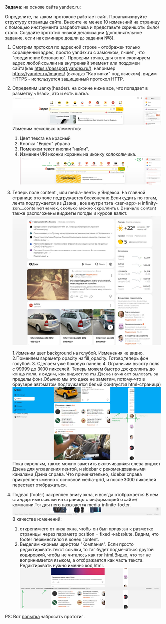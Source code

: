 **Задача**: на основе сайта yandex.ru:

Определите, на каком протоколе работает сайт.
Проанализируйте структуру страницы сайта.
Внесите не менее 10 изменений на страницу с помощью инструмента разработчика и представьте скриншоты было/стало.
Создайте прототип низкой детализации (дополнительное задание, если на семинаре дошли до задания №8).

1. Смотрим протокол по адресной строке - отображен только соращенный адрес, просто yandex.ru c замочком, пишет , что "соединение безопасно". Проверим точно, для этого скопируем адрес любой ссылки на внутренний элемент или поддомен сайта(как https://passport.yandex.ru/), например https://yandex.ru/images/ (вкладка "Картинки" под поиском).
видим HTTPS - используется защищенный протокол HTTP.

2. Определим шапку(header). на скрине ниже все, что попадает в разметку \<head>, это и есть шапка.
![шапка до](/Web/HW1/header_yandex_before.jpg)
Изменим несколько элементов:
    1. Цвет текста на красный
    2. Кнопка "Видео" убрана
    3. Поменяем текст кнопки "найти".
    4. Изменен URI иконки корзины на иконку колокольчика.
![шапка после](/Web/HW1/header_yandex_after.jpg)

3. Теперь поле content , или media- ленты у Яндекса. На главной странице это поле подгружается бесконечно.Если судить по тэгам, лента подгружается из Дзэна , все внутри тэга \<zen-app> и infinity-zen__container(намек, сколько можно скроллить). В начале content также расположены виджеты погоды и курсов валют.
![content до](/Web/HW1/yandex_content_before.jpg)

    1.Изменим цвет background на голубой. Изменения не видно.
    2.Поменяем параметр opacity на fill_opacity. Готово,теперь фон голубой.
    3. Сделаем уже боковую панель
    4. Ограничим высоту поля с 99999 до 3000 пикселей. Теперь можем быстро доскроллить до конца поля, и видим, как виджет ленты Дзена начинает вылезать за пределы фона.Обычно мы это даже не заметим, потому-что в браузере автоматом подгружается белый фон(пустая html-страница)
![content после](/Web/HW1/yandex_content_after.jpg)
Пока скроллим, также можно заметить включившийся слева виджет Дзена для управления лентой, и sidebar с рекомендованными каналами Дзена справа. Что примечательно, sidebar справа прикреплен именно к основной media-grid, и после 3000 пикселей перестает отображаться.
4. Подвал (footer) закреплен внизу окна, и всегда отображается.В нем стандартные ссылки на страницы с информацией о сайте/компании.Тэг для него называется media-infinite-footer.
![footer до](/Web/HW1/yandex_footer_before.jpg)
В качестве изменений:   
    1. открепим его от низа окна, чтобы он был привязан к разметке страницы, через параметр position = fixed =>absolute. Видим, что footer переместился в конец content.
    2. Выделим жирным шрифтом "Компания". Если просто редактировать текст ссылки, то тэг будет подменяться другой кодировкой, чтобы не читалось как тэг html.Видно, что тэг не вопринимается языком, а отображается как часть текста.
    Редактировать нужно именно код html.
![footer после](/Web/HW1/yandex_footer_after.jpg)


PS:  Вот [попытка](https://wireframe.cc/SzwFd6) набросать прототип. 
